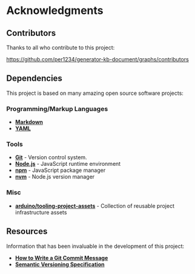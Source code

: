 # Acknowledgments

## Contributors

Thanks to all who contribute to this project:

https://github.com/per1234/generator-kb-document/graphs/contributors

## Dependencies

This project is based on many amazing open source software projects:

### Programming/Markup Languages

- [**Markdown**](https://daringfireball.net/projects/markdown/syntax)
- [**YAML**](https://yaml.org/)

### Tools

- [**Git**](https://git-scm.com/) - Version control system.
- [**Node.js**](https://nodejs.org//) - JavaScript runtime environment
- [**npm**](https://docs.npmjs.com/cli/) - JavaScript package manager
- [**nvm**](https://github.com/nvm-sh/nvm) - Node.js version manager

### Misc

- [**arduino/tooling-project-assets**](https://github.com/arduino/tooling-project-assets) - Collection of reusable project infrastructure assets

## Resources

Information that has been invaluable in the development of this project:

- [**How to Write a Git Commit Message**](https://cbea.ms/git-commit/)
- [**Semantic Versioning Specification**](https://semver.org/)
